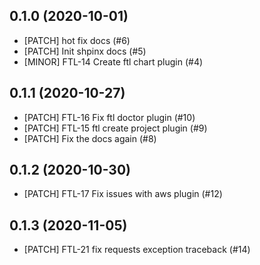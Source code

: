 

0.1.0 (2020-10-01)
------------------
- [PATCH] hot fix docs (#6)
- [PATCH] Init shpinx docs (#5)
- [MINOR] FTL-14 Create ftl chart plugin (#4)


0.1.1 (2020-10-27)
------------------
- [PATCH] FTL-16 Fix ftl doctor plugin (#10)
- [PATCH] FTL-15 ftl create project plugin (#9)
- [PATCH] Fix the docs again (#8)


0.1.2 (2020-10-30)
------------------
- [PATCH] FTL-17 Fix issues with aws plugin (#12)


0.1.3 (2020-11-05)
------------------
- [PATCH] FTL-21 fix requests exception traceback (#14)

